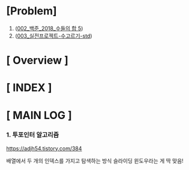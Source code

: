 # [Problem]
1. ([002_백준_2018_수들의 합 5](../boj/002_boj_2018_sum_of_numbers.cpp))
2. ([003_실전프로젝트-수고르기-std](../kmu_practical_programming/003_kpp_number_picking.cpp))
# [ Overview ]

# [ INDEX ]

# [ MAIN LOG ]
### 1. 투포인터 알고리즘
https://adjh54.tistory.com/384   

배열에서 두 개의 인덱스를 가지고 탐색하는 방식
슬라이딩 윈도우라는 게 딱 맞음!

